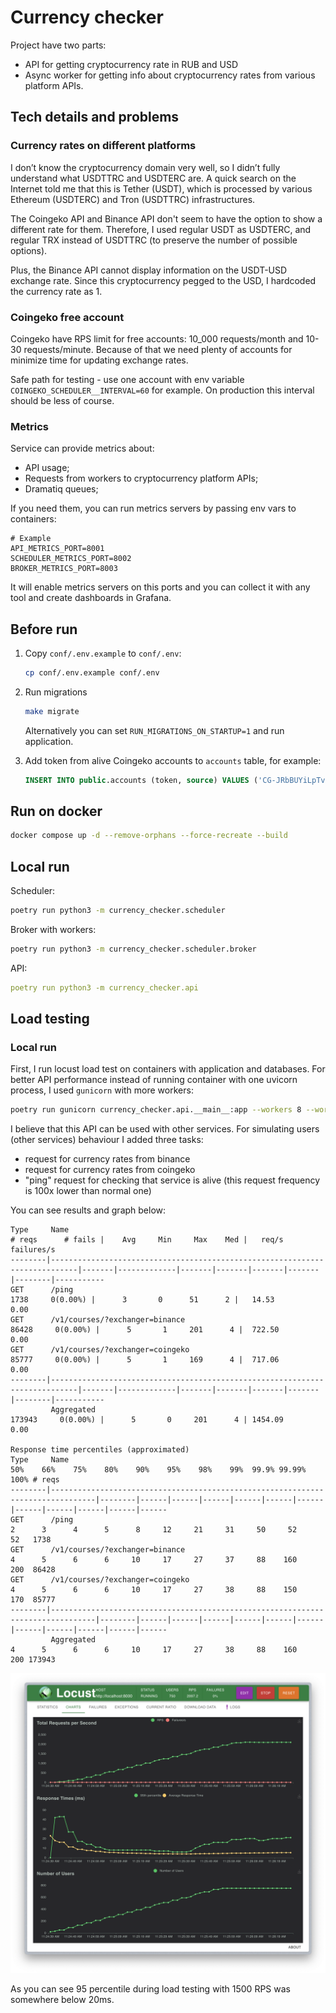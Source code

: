 # Currency checker

Project have two parts:

- API for getting cryptocurrency rate in RUB and USD 
- Async worker for getting info about cryptocurrency rates from various platform APIs.

## Tech details and problems

### Currency rates on different platforms

I don’t know the cryptocurrency domain very well, so I didn’t fully understand what USDTTRC and USDTERC are.
A quick search on the Internet told me that this is Tether (USDT), which is processed by various Ethereum (USDTERC) and Tron (USDTTRC) infrastructures.

The Coingeko API and Binance API don't seem to have the option to show a different rate for them.
Therefore, I used regular USDT as USDTERC, and regular TRX instead of USDTTRC (to preserve the number of possible options).

Plus, the Binance API cannot display information on the USDT-USD exchange rate. Since this cryptocurrency pegged to the USD, I hardcoded the currency rate as 1.

### Coingeko free account

Coingeko have RPS limit for free accounts: 10_000 requests/month and 10-30 requests/minute. 
Because of that we need plenty of accounts for minimize time for updating exchange rates. 

Safe path for testing - use one account with env variable `COINGEKO_SCHEDULER__INTERVAL=60` for example.
On production this interval should be less of course.

### Metrics

Service can provide metrics about:
- API usage;
- Requests from workers to cryptocurrency platform APIs;
- Dramatiq queues;

If you need them, you can run metrics servers by passing env vars to containers:
```dotenv
# Example
API_METRICS_PORT=8001
SCHEDULER_METRICS_PORT=8002
BROKER_METRICS_PORT=8003
```
It will enable metrics servers on this ports and you can collect it with any tool and create dashboards in Grafana.

## Before run

1. Copy `conf/.env.example` to `conf/.env`:
    ```bash
    cp conf/.env.example conf/.env
    ```

2. Run migrations
    ```bash
    make migrate
    ```

    Alternatively you can set `RUN_MIGRATIONS_ON_STARTUP=1` and run application.

3. Add token from alive Coingeko accounts to `accounts` table, for example:
   ```sql
   INSERT INTO public.accounts (token, source) VALUES ('CG-JRbBUYiLpTvoSrwgiMWL397S', 'coingeko');
   ```

## Run on docker

```bash
docker compose up -d --remove-orphans --force-recreate --build
```

## Local run

Scheduler:
```bash
poetry run python3 -m currency_checker.scheduler
```

Broker with workers:
```bash
poetry run python3 -m currency_checker.scheduler.broker
```

API:
```yaml
poetry run python3 -m currency_checker.api
```

## Load testing

### Local run

First, I run locust load test on containers with application and databases. 
For better API performance instead of running container with one uvicorn process, I used `gunicorn` with more workers:
```bash
poetry run gunicorn currency_checker.api.__main__:app --workers 8 --worker-class uvicorn.workers.UvicornWorker --bind [::]:8000"
```

I believe that this API can be used with other services. For simulating users (other services) behaviour I added three tasks:

- request for currency rates from binance 
- request for currency rates from coingeko
- "ping" request for checking that service is alive (this request frequency is 100x lower than normal one)

You can see results and graph below:

```
Type     Name                                                                          # reqs      # fails |    Avg     Min     Max    Med |   req/s  failures/s
--------|----------------------------------------------------------------------------|-------|-------------|-------|-------|-------|-------|--------|-----------
GET      /ping                                                                           1738     0(0.00%) |      3       0      51      2 |   14.53        0.00
GET      /v1/courses/?exchanger=binance                                                 86428     0(0.00%) |      5       1     201      4 |  722.50        0.00
GET      /v1/courses/?exchanger=coingeko                                                85777     0(0.00%) |      5       1     169      4 |  717.06        0.00
--------|----------------------------------------------------------------------------|-------|-------------|-------|-------|-------|-------|--------|-----------
         Aggregated                                                                    173943     0(0.00%) |      5       0     201      4 | 1454.09        0.00

Response time percentiles (approximated)
Type     Name                                                                                  50%    66%    75%    80%    90%    95%    98%    99%  99.9% 99.99%   100% # reqs
--------|--------------------------------------------------------------------------------|--------|------|------|------|------|------|------|------|------|------|------|------
GET      /ping                                                                                   2      3      4      5      8     12     21     31     50     52     52   1738
GET      /v1/courses/?exchanger=binance                                                          4      5      6      6     10     17     27     37     88    160    200  86428
GET      /v1/courses/?exchanger=coingeko                                                         4      5      6      6     10     17     27     38     88    150    170  85777
--------|--------------------------------------------------------------------------------|--------|------|------|------|------|------|------|------|------|------|------|------
         Aggregated                                                                              4      5      6      6     10     17     27     38     88    160    200 173943
```

![](assets/local_run.png)

As you can see 95 percentile during load testing with 1500 RPS was somewhere below 20ms.